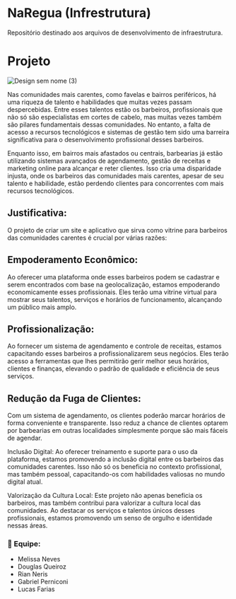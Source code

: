 # NaRegua (Infrestrutura)

Repositório destinado aos arquivos de desenvolvimento de infraestrutura.

# Projeto 

![Design sem nome (3)](https://github.com/project-na-regua/NaRegua-Backend/assets/86022706/1f3f5e13-9a1b-42e0-a0dd-2a716575150b)

Nas comunidades mais carentes, como favelas e bairros periféricos, há uma riqueza de talento e habilidades que muitas vezes passam despercebidas. Entre esses talentos estão os barbeiros, profissionais que não só são especialistas em cortes de cabelo, mas muitas vezes também são pilares fundamentais dessas comunidades. No entanto, a falta de acesso a recursos tecnológicos e sistemas de gestão tem sido uma barreira significativa para o desenvolvimento profissional desses barbeiros. 

 

Enquanto isso, em bairros mais afastados ou centrais, barbearias já estão utilizando sistemas avançados de agendamento, gestão de receitas e marketing online para alcançar e reter clientes. Isso cria uma disparidade injusta, onde os barbeiros das comunidades mais carentes, apesar de seu talento e habilidade, estão perdendo clientes para concorrentes com mais recursos tecnológicos. 

 

## Justificativa: 

O projeto de criar um site e aplicativo que sirva como vitrine para barbeiros das comunidades carentes é crucial por várias razões: 

 

## Empoderamento Econômico: 

Ao oferecer uma plataforma onde esses barbeiros podem se cadastrar e serem encontrados com base na geolocalização, estamos empoderando economicamente esses profissionais. Eles terão uma vitrine virtual para mostrar seus talentos, serviços e horários de funcionamento, alcançando um público mais amplo. 

 

## Profissionalização: 

Ao fornecer um sistema de agendamento e controle de receitas, estamos capacitando esses barbeiros a profissionalizarem seus negócios. Eles terão acesso a ferramentas que lhes permitirão gerir melhor seus horários, clientes e finanças, elevando o padrão de qualidade e eficiência de seus serviços. 

 

## Redução da Fuga de Clientes: 

Com um sistema de agendamento, os clientes poderão marcar horários de forma conveniente e transparente. Isso reduz a chance de clientes optarem por barbearias em outras localidades simplesmente porque são mais fáceis de agendar. 

 

Inclusão Digital: Ao oferecer treinamento e suporte para o uso da plataforma, estamos promovendo a inclusão digital entre os barbeiros das comunidades carentes. Isso não só os beneficia no contexto profissional, mas também pessoal, capacitando-os com habilidades valiosas no mundo digital atual. 

 

Valorização da Cultura Local: Este projeto não apenas beneficia os barbeiros, mas também contribui para valorizar a cultura local das comunidades. Ao destacar os serviços e talentos únicos desses profissionais, estamos promovendo um senso de orgulho e identidade nessas áreas. 

### 🤝 Equipe:
- Melissa Neves
- Douglas Queiroz
- Rian Neris
- Gabriel Perniconi
- Lucas Farias
